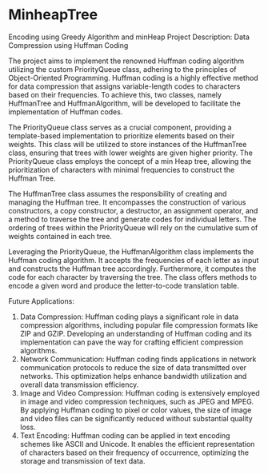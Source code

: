 # MinheapTree
Encoding using Greedy Algorithm and minHeap
Project Description: Data Compression using Huffman Coding

The project aims to implement the renowned Huffman coding algorithm utilizing the custom PriorityQueue class, adhering to the principles of Object-Oriented Programming. Huffman coding is a highly effective method for data compression that assigns variable-length codes to characters based on their frequencies. To achieve this, two classes, namely HuffmanTree and HuffmanAlgorithm, will be developed to facilitate the implementation of Huffman codes.

The PriorityQueue class serves as a crucial component, providing a template-based implementation to prioritize elements based on their weights. This class will be utilized to store instances of the HuffmanTree class, ensuring that trees with lower weights are given higher priority. The PriorityQueue class employs the concept of a min Heap tree, allowing the prioritization of characters with minimal frequencies to construct the Huffman Tree.

The HuffmanTree class assumes the responsibility of creating and managing the Huffman tree. It encompasses the construction of various constructors, a copy constructor, a destructor, an assignment operator, and a method to traverse the tree and generate codes for individual letters. The ordering of trees within the PriorityQueue will rely on the cumulative sum of weights contained in each tree.

Leveraging the PriorityQueue, the HuffmanAlgorithm class implements the Huffman coding algorithm. It accepts the frequencies of each letter as input and constructs the Huffman tree accordingly. Furthermore, it computes the code for each character by traversing the tree. The class offers methods to encode a given word and produce the letter-to-code translation table.


Future Applications:
1.	Data Compression: Huffman coding plays a significant role in data compression algorithms, including popular file compression formats like ZIP and GZIP. Developing an understanding of Huffman coding and its implementation can pave the way for crafting efficient compression algorithms.
2.	Network Communication: Huffman coding finds applications in network communication protocols to reduce the size of data transmitted over networks. This optimization helps enhance bandwidth utilization and overall data transmission efficiency.
3.	Image and Video Compression: Huffman coding is extensively employed in image and video compression techniques, such as JPEG and MPEG. By applying Huffman coding to pixel or color values, the size of image and video files can be significantly reduced without substantial quality loss.
4.	Text Encoding: Huffman coding can be applied in text encoding schemes like ASCII and Unicode. It enables the efficient representation of characters based on their frequency of occurrence, optimizing the storage and transmission of text data.


